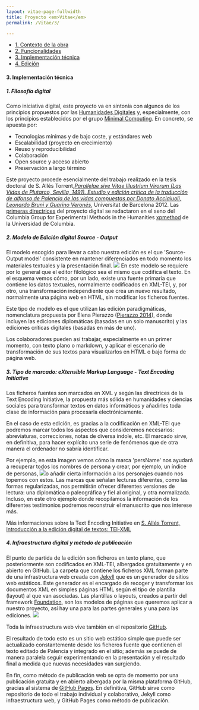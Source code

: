 ```yaml
---
layout: vitae-page-fullwidth
title: Proyecto <em>Vitae</em>
permalink: /Vitae/3/

---
```


<ul class="button-group">
<li><a href="{{site.url}}/Vitae/1" class="tiny button">1. Contexto de la obra</a></li>
<li><a href="{{site.url}}/Vitae/2" class="tiny button">2. Funcionalidades</a></li>
<li><a href="{{site.url}}/Vitae/3" class="tiny button">3. Implementación técnica</a></li>
<li><a href="{{site.url}}/Vitae/4" class="tiny button">4. Edición</a></li>
</ul>

#### 3. Implementación técnica

##### 1. Filosofía digital 

Como iniciativa digital, este proyecto va en sintonía con algunos de los principios propuestos por las [Humanidades Digitales](http://tcp.hypotheses.org/487) y, especialmente, con los principios establecidos por el grupo [Minimal Computing](http://go-dh.github.io/mincomp/). En concreto, se apuesta por: 

* Tecnologías mínimas y de bajo coste, y estándares web 
* Escalabilidad (proyecto en crecimiento)   
* Reuso y reproducibilidad  
* Colaboración
* Open source y acceso abierto
* Preservación a largo término

Este proyecto procede esencialmente del trabajo realizado en la tesis doctoral de S. Allés Torrent,[*Parallelae sive Vitae Illustrium Virorum (Las Vidas de Plutarco, Sevilla, 1491). Estudio y edición crítica de la traducción de alfonso de Palencia de las vidas compuestas por Donato Acciaiuoli, Leonardo Bruni y Guarino Veronés*](http://diposit.ub.edu/dspace/handle/2445/41677?mode=full), Universitat de Barcelona 2012. Las [primeras directrices](vitae_en.html) del proyecto digital se redactaron en el seno del Columbia Group for Experimental Methods in the Humanities [xpmethod](http://xpmethod.plaintext.in/) de la Universidad de Columbia.

##### 2. Modelo de Edición digital Source - Output 

El modelo escogido para llevar a cabo nuestra edición es el que 'Source-Output model' consistente en mantener diferenciados en todo momento los materiales textuales y la presentación final. <a href="{{site.url}}/Vitae/public/images/source-output.png" target="_new"><img src="{{site.url}}/Vitae/public/images/source-output.png" class="img_texto" ></a> En este modelo se requiere por lo general que el editor filológico sea el mismo que codifica el texto. En el esquema vemos cómo, por un lado, existe una fuente primaria que contiene los datos textuales, normalmente codificados en XML-TEI, y, por otro, una transformación independiente que crea un nuevo resultado, normalmente una página web en HTML, sin modificar los ficheros fuentes.  

Este tipo de modelo es el que utilizan las edición paradigmáticas, nomenclatura propuesta por Elena Pierazzo ([Pierazzo 2014](http://scholarlyediting.org/2014/essays/essay.pierazzo.html)), donde incluyen las ediciones diplomáticas (basadas en un solo manuscrito) y las ediciones críticas digitales (basadas en más de uno). 

Los colaboradores pueden así trabajar, especialmente en un primer momento, con texto plano o markdown, y aplicar el escenario de transformación de sus textos para visualizarlos en HTML o bajo forma de página web. 

##### 3. Tipo de marcado: eXtensible Markup Language - Text Encoding Initiative 

Los ficheros fuentes son marcados en XML y según las directrices de la Text Encoding Initiative, la propuesta más sólida en humanidades y ciencias sociales para transformar textos en datos informáticos y añadirles toda clase de información para procesarla electrónicamente. 

En el caso de esta edición, es gracias a la codificación en XML-TEI que podremos marcar todos los aspectos que consideremos necesarios: abreviaturas, correcciones, notas de diversa índole, etc. El marcado sirve, en definitiva, para hacer explícito una serie de fenómenos que de otra manera el ordenador no sabría identificar. 

Por ejemplo, en esta imagen vemos cómo la marca 'persName' nos ayudará a recuperar todos los nombres de persona y crear, por ejemplo, un índice de personas, <a href="{{site.url}}/Vitae/public/images/marcado.png" target="_new"><img src="{{site.url}}/Vitae/public/images/marcado.png" class="img_texto" ></a>o añadir cierta información a los personajes cuando nos topemos con estos. Las marcas que señalan lecturas diferentes, como las formas regularizadas, nos permitirán ofrecer diferentes versiones de lectura: una diplomática o paleográfica y fiel al original, y otra normalizada. Incluso, en este otro ejemplo donde recopilamos la información de los diferentes testimonios podremos reconstruir el manuscrito que nos interese más. 

Más informaciones sobre la Text Encoding Initiative en [S. Allés Torrent, Introducción a la edición digital de textos: TEI-XML](http://susannalles.github.io/Web-TEI/1.1.html)

##### 4. Infraestructura digital y método de publicación

El punto de partida de la edición son ficheros en texto plano, que posteriormente son codificados en XML-TEI, albergados gratuitamente y en abierto en GitHub. La carpeta que contiene los ficheros XML forman parte de una infrastructura web creada con [Jekyll](https://jekyllrb.com/) que es un generador de sitios web estáticos. Este generador es el encargado de recoger y transformar los documentos XML en simples páginas HTML según el tipo de plantilla (layout) al que van asociadas. Las plantillas o layouts, creados a partir del framework [Foundation](http://foundation.zurb.com/), son los modelos de páginas que queremos aplicar a nuestro proyecto, así hay una para las partes generales y una para las ediciones.  <a href="{{site.url}}/Vitae/public/images/infrastructure.png" target="_new"><img src="{{site.url}}/Vitae/public/images/infrastructure.png" class="img_texto" ></a>

Toda la infraestructura web vive también en el repositorio [GitHub](https://github.com/susannalles/Vitae). 

El resultado de todo esto es un sitio web estático simple que puede ser actualizado constantemente desde los ficheros fuente que contienen el texto editado de Palencia y integrado en el sitio; además se puede de manera paralela seguir experimentando en la presentación y el resultado final a medida que nuevas necesidades van surgiendo. 

En fin, como método de publicación web se opta de momento por una publicación gratuita y en abierto albergada por la misma plataforma GitHub, gracias al sistema de [GitHub Pages](https://pages.github.com/).  En definitiva, GitHub sirve como repositorio de todo el trabajo individual y colaborativo, Jekyll como infraestructura web, y GitHub Pages como método de publicación.









